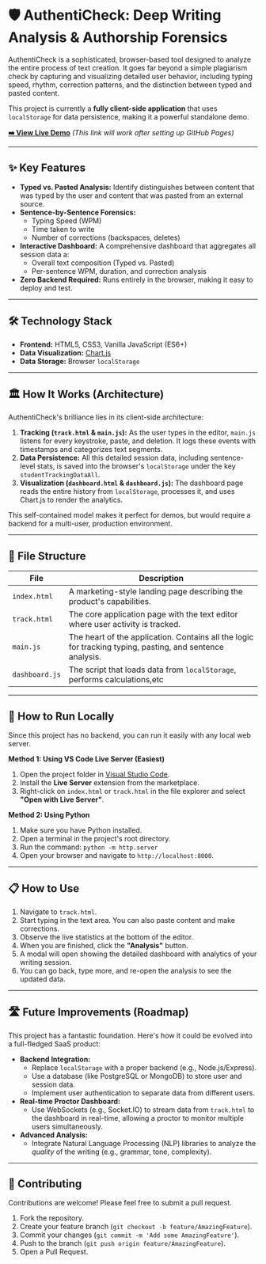 # 🛡️ AuthentiCheck: Deep Writing Analysis & Authorship Forensics

AuthentiCheck is a sophisticated, browser-based tool designed to analyze the entire process of text creation. It goes far beyond a simple plagiarism check by capturing and visualizing detailed user behavior, including typing speed, rhythm, correction patterns, and the distinction between typed and pasted content.

This project is currently a **fully client-side application** that uses `localStorage` for data persistence, making it a powerful standalone demo.

**[➡️ View Live Demo](https://tejas36026.github.io/authenticheck/track.html)** *(This link will work after setting up GitHub Pages)*

---

## ✨ Key Features

*   **Typed vs. Pasted Analysis:**  Identify distinguishes between content that was typed by the user and content that was pasted from an external source.
*   **Sentence-by-Sentence Forensics:** 
    *   Typing Speed (WPM)
    *   Time taken to write
    *   Number of corrections (backspaces, deletes)
*   **Interactive Dashboard:** A comprehensive dashboard that aggregates all session data a:
    *   Overall text composition (Typed vs. Pasted)
    *   Per-sentence WPM, duration, and correction analysis
*   **Zero Backend Required:** Runs entirely in the browser, making it easy to deploy and test.

---

## 🛠️ Technology Stack

*   **Frontend:** HTML5, CSS3, Vanilla JavaScript (ES6+)
*   **Data Visualization:** [Chart.js](https://www.chartjs.org/)
*   **Data Storage:** Browser `localStorage`

---

## 🏛️ How It Works (Architecture)

AuthentiCheck's brilliance lies in its client-side architecture:

1.  **Tracking (`track.html` & `main.js`):** As the user types in the editor, `main.js` listens for every keystroke, paste, and deletion. It logs these events with timestamps and categorizes text segments.
2.  **Data Persistence:** All this detailed session data, including sentence-level stats, is saved into the browser's `localStorage` under the key `studentTrackingDataAll`.
3.  **Visualization (`dashboard.html` & `dashboard.js`):** The dashboard page reads the entire history from `localStorage`, processes it, and uses Chart.js to render the analytics.

This self-contained model makes it perfect for demos, but would require a backend for a multi-user, production environment.

---

## 📂 File Structure

| File               | Description                                                                                                   |
| ------------------ | ------------------------------------------------------------------------------------------------------------- |
| `index.html`       | A marketing-style landing page describing the product's capabilities.                                         |
| `track.html`       | The core application page with the text editor where user activity is tracked.                                |
| `main.js`          | The heart of the application. Contains all the logic for tracking typing, pasting, and sentence analysis.     |
| `dashboard.js`     | The script that loads data from `localStorage`, performs calculations,etc|

---

## 🚀 How to Run Locally

Since this project has no backend, you can run it easily with any local web server.

**Method 1: Using VS Code Live Server (Easiest)**

1.  Open the project folder in [Visual Studio Code](https://code.visualstudio.com/).
2.  Install the **Live Server** extension from the marketplace.
3.  Right-click on `index.html` or `track.html` in the file explorer and select **"Open with Live Server"**.

**Method 2: Using Python**

1.  Make sure you have Python installed.
2.  Open a terminal in the project's root directory.
3.  Run the command: `python -m http.server`
4.  Open your browser and navigate to `http://localhost:8000`.

---

## 📋 How to Use

1.  Navigate to `track.html`.
2.  Start typing in the text area. You can also paste content and make corrections.
3.  Observe the live statistics at the bottom of the editor.
4.  When you are finished, click the **"Analysis"** button.
5.  A modal will open showing the detailed dashboard with analytics of your writing session.
6.  You can go back, type more, and re-open the analysis to see the updated data.

---

## 🛣️ Future Improvements (Roadmap)

This project has a fantastic foundation. Here's how it could be evolved into a full-fledged SaaS product:

*   **Backend Integration:**
    *   Replace `localStorage` with a proper backend (e.g., Node.js/Express).
    *   Use a database (like PostgreSQL or MongoDB) to store user and session data.
    *   Implement user authentication to separate data from different users.
*   **Real-time Proctor Dashboard:**
    *   Use WebSockets (e.g., Socket.IO) to stream data from `track.html` to the dashboard in real-time, allowing a proctor to monitor multiple users simultaneously.
*   **Advanced Analysis:**
    *   Integrate Natural Language Processing (NLP) libraries to analyze the *quality* of the writing (e.g., grammar, tone, complexity).

---

## 🤝 Contributing

Contributions are welcome! Please feel free to submit a pull request.

1.  Fork the repository.
2.  Create your feature branch (`git checkout -b feature/AmazingFeature`).
3.  Commit your changes (`git commit -m 'Add some AmazingFeature'`).
4.  Push to the branch (`git push origin feature/AmazingFeature`).
5.  Open a Pull Request.
